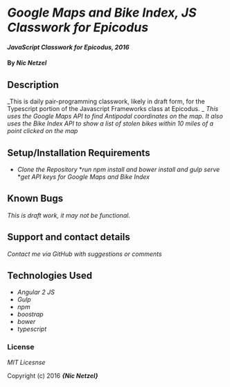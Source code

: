 # _Google Maps and Bike Index, JS Classwork for Epicodus_

#### _JavaScript Classwork for Epicodus, 2016_

#### By _**Nic Netzel**_

## Description

_This is daily pair-programming classwork, likely in draft form, for the Typescript portion of the Javascript Frameworks class at Epicodus. _
_This uses the Google Maps API to find Antipodal coordinates on the map. It also uses the Bike Index API to show a list of stolen bikes within 10 miles of a point clicked on the map_
## Setup/Installation Requirements

* _Clone the Repository_
*_run npm install and bower install and gulp serve_
*_get API keys for Google Maps and Bike Index_



## Known Bugs

_This is draft work, it may not be functional._

## Support and contact details

_Contact me via GitHub with suggestions or comments_

## Technologies Used

* _Angular 2 JS_
* _Gulp_
* _npm_
* _boostrap_
* _bower_
* _typescript_

### License

*MIT Licesnse*

Copyright (c) 2016 **_{Nic Netzel}_**
